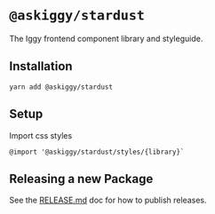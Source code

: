 # `@askiggy/stardust`

The Iggy frontend component library and styleguide.

## Installation

```
yarn add @askiggy/stardust
```

## Setup

Import css styles

```
@import '@askiggy/stardust/styles/{library}`
```

## Releasing a new Package

See the [RELEASE.md](RELEASE.md) doc for how to publish releases.

